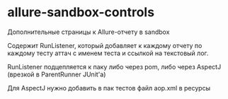 # allure-sandbox-controls
Дополнительные страницы к Allure-отчету в sandbox

Содержит RunListener, который добавляет к каждому отчету по каждому тесту аттач с именем теста и ссылкой на текстовый лог.

RunListener подцепляется к паку либо через pom, либо через AspectJ (врезкой в ParentRunner JUnit'а)

Для AspectJ нужно добавить в пак тестов файл aop.xml в ресурсы
